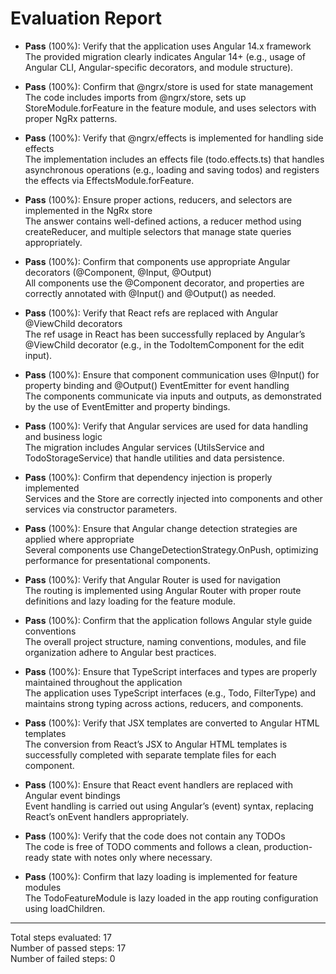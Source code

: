 # Evaluation Report

- **Pass** (100%): Verify that the application uses Angular 14.x framework  
  The provided migration clearly indicates Angular 14+ (e.g., usage of Angular CLI, Angular-specific decorators, and module structure).

- **Pass** (100%): Confirm that @ngrx/store is used for state management  
  The code includes imports from @ngrx/store, sets up StoreModule.forFeature in the feature module, and uses selectors with proper NgRx patterns.

- **Pass** (100%): Verify that @ngrx/effects is implemented for handling side effects  
  The implementation includes an effects file (todo.effects.ts) that handles asynchronous operations (e.g., loading and saving todos) and registers the effects via EffectsModule.forFeature.

- **Pass** (100%): Ensure proper actions, reducers, and selectors are implemented in the NgRx store  
  The answer contains well-defined actions, a reducer method using createReducer, and multiple selectors that manage state queries appropriately.

- **Pass** (100%): Confirm that components use appropriate Angular decorators (@Component, @Input, @Output)  
  All components use the @Component decorator, and properties are correctly annotated with @Input() and @Output() as needed.

- **Pass** (100%): Verify that React refs are replaced with Angular @ViewChild decorators  
  The ref usage in React has been successfully replaced by Angular’s @ViewChild decorator (e.g., in the TodoItemComponent for the edit input).

- **Pass** (100%): Ensure that component communication uses @Input() for property binding and @Output() EventEmitter for event handling  
  The components communicate via inputs and outputs, as demonstrated by the use of EventEmitter and property bindings.

- **Pass** (100%): Verify that Angular services are used for data handling and business logic  
  The migration includes Angular services (UtilsService and TodoStorageService) that handle utilities and data persistence.

- **Pass** (100%): Confirm that dependency injection is properly implemented  
  Services and the Store are correctly injected into components and other services via constructor parameters.

- **Pass** (100%): Ensure that Angular change detection strategies are applied where appropriate  
  Several components use ChangeDetectionStrategy.OnPush, optimizing performance for presentational components.

- **Pass** (100%): Verify that Angular Router is used for navigation  
  The routing is implemented using Angular Router with proper route definitions and lazy loading for the feature module.

- **Pass** (100%): Confirm that the application follows Angular style guide conventions  
  The overall project structure, naming conventions, modules, and file organization adhere to Angular best practices.

- **Pass** (100%): Ensure that TypeScript interfaces and types are properly maintained throughout the application  
  The application uses TypeScript interfaces (e.g., Todo, FilterType) and maintains strong typing across actions, reducers, and components.

- **Pass** (100%): Verify that JSX templates are converted to Angular HTML templates  
  The conversion from React’s JSX to Angular HTML templates is successfully completed with separate template files for each component.

- **Pass** (100%): Ensure that React event handlers are replaced with Angular event bindings  
  Event handling is carried out using Angular’s (event) syntax, replacing React’s onEvent handlers appropriately.

- **Pass** (100%): Verify that the code does not contain any TODOs  
  The code is free of TODO comments and follows a clean, production-ready state with notes only where necessary.

- **Pass** (100%): Confirm that lazy loading is implemented for feature modules  
  The TodoFeatureModule is lazy loaded in the app routing configuration using loadChildren.

---

Total steps evaluated: 17  
Number of passed steps: 17  
Number of failed steps: 0